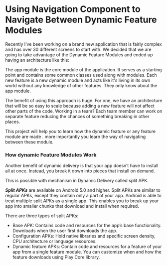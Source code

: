 # Using Navigation Component to Navigate Between Dynamic Feature Modules

Recently I’ve been working on a brand new application that is fairly complex and has over 30 different screens to start with. 
We decided that we are going to take advantage of the Dynamic Feature Modules and ended up having an architecture like this: 

The app module is the core module of the application. It serves as a starting point and contains some common classes used along with modules. 
Each new feature is a new dynamic module and acts like it's living in its own world without any knowledge of other features. 
They only know about the app module.


The benefit of using this approach is huge. For one, we have an architecture that will be so easy to scale because adding a new feature will not affect other parts 
of the code. Working in a team? Each team member can work on separate feature reducing the chances of something breaking in other places.

This project will help you to learn how the dynamic feature or any feature module are made . more importantly you learn the way of navigating between these module. 


### How dynamic Feature Modules Work

Another benefit of dynamic delivery is that your app doesn’t have to install all at once. Instead, you break it down into pieces that install on demand.

This is possible with mechanism in Dynamic Delivery called split APK.

***Split APKs*** are available on Android 5.0 and higher.
Split APKs are similar to regular APKs, except they contain only a part of your app. Android is able to treat multiple split APKs as a single app. This enables you to break up your app into smaller chunks that download and install when required.

There are three types of split APKs:

- Base APK: Contains code and resources for the app’s base functionality. Downloads when the user first downloads the app.
- Configuration APKs: Hold native libraries and specific screen density, CPU architecture or language resources.
- Dynamic feature APKs: Contain code and resources for a feature of your app from a single feature module. You can customize when and how the feature downloads using Play Core library.

